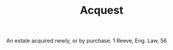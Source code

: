 ---
title: Acquest
letter: A
permalink: "/definitions/bld-acquest.html"
body: An estate acquired newly, or by purchase. 1 Reeve, Eng. Law, 56
published_at: '2018-07-07'
source: Black's Law Dictionary 2nd Ed (1910)
layout: post
---